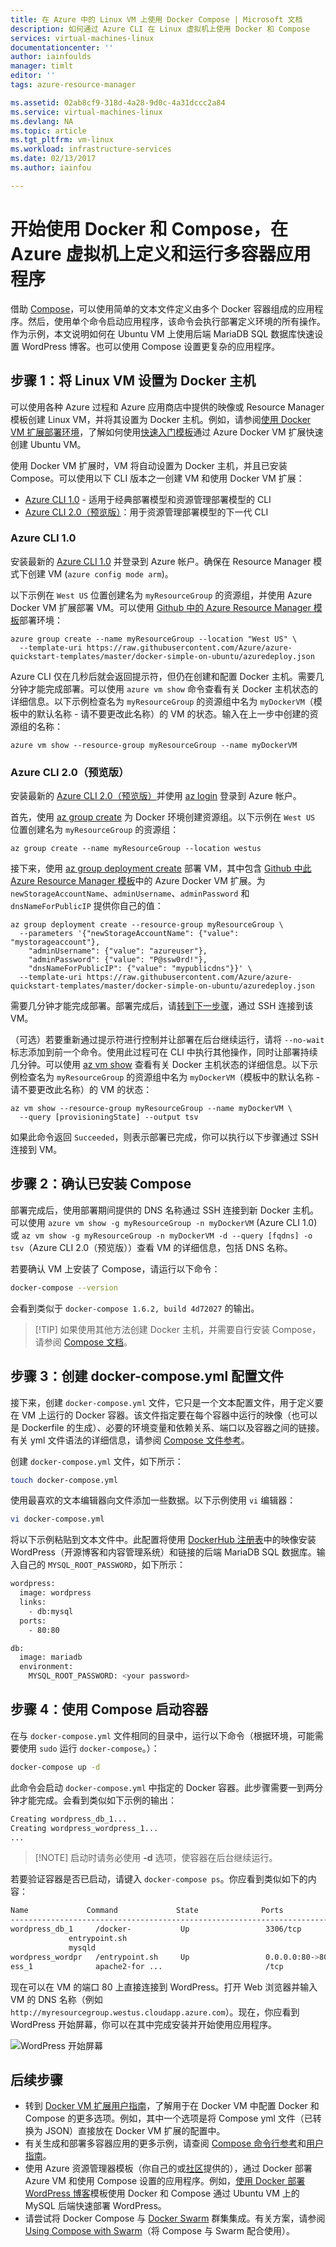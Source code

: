 ```yaml
---
title: 在 Azure 中的 Linux VM 上使用 Docker Compose | Microsoft 文档
description: 如何通过 Azure CLI 在 Linux 虚拟机上使用 Docker 和 Compose
services: virtual-machines-linux
documentationcenter: ''
author: iainfoulds
manager: timlt
editor: ''
tags: azure-resource-manager

ms.assetid: 02ab8cf9-318d-4a28-9d0c-4a31dccc2a84
ms.service: virtual-machines-linux
ms.devlang: NA
ms.topic: article
ms.tgt_pltfrm: vm-linux
ms.workload: infrastructure-services
ms.date: 02/13/2017
ms.author: iainfou

---
```

# 开始使用 Docker 和 Compose，在 Azure 虚拟机上定义和运行多容器应用程序
借助 [Compose](http://github.com/docker/compose)，可以使用简单的文本文件定义由多个 Docker 容器组成的应用程序。然后，使用单个命令启动应用程序，该命令会执行部署定义环境的所有操作。作为示例，本文说明如何在 Ubuntu VM 上使用后端 MariaDB SQL 数据库快速设置 WordPress 博客。也可以使用 Compose 设置更复杂的应用程序。

## 步骤 1：将 Linux VM 设置为 Docker 主机
可以使用各种 Azure 过程和 Azure 应用商店中提供的映像或 Resource Manager 模板创建 Linux VM，并将其设置为 Docker 主机。例如，请参阅[使用 Docker VM 扩展部署环境](virtual-machines-linux-dockerextension.md?toc=%2fazure%2fvirtual-machines%2flinux%2ftoc.json)，了解如何使用[快速入门模板](https://github.com/Azure/azure-quickstart-templates/tree/master/docker-simple-on-ubuntu)通过 Azure Docker VM 扩展快速创建 Ubuntu VM。

使用 Docker VM 扩展时，VM 将自动设置为 Docker 主机，并且已安装 Compose。可以使用以下 CLI 版本之一创建 VM 和使用 Docker VM 扩展：

- [Azure CLI 1.0](#azure-cli-10) - 适用于经典部署模型和资源管理部署模型的 CLI
- [Azure CLI 2.0（预览版）](#azure-cli-20-preview)：用于资源管理部署模型的下一代 CLI


### Azure CLI 1.0
安装最新的 [Azure CLI 1.0](../xplat-cli-install.md) 并登录到 Azure 帐户。确保在 Resource Manager 模式下创建 VM (`azure config mode arm`)。

以下示例在 `West US` 位置创建名为 `myResourceGroup` 的资源组，并使用 Azure Docker VM 扩展部署 VM。可以使用 [Github 中的 Azure Resource Manager 模板](https://github.com/Azure/azure-quickstart-templates/tree/master/docker-simple-on-ubuntu)部署环境：

```azurecli
azure group create --name myResourceGroup --location "West US" \
  --template-uri https://raw.githubusercontent.com/Azure/azure-quickstart-templates/master/docker-simple-on-ubuntu/azuredeploy.json
```

Azure CLI 仅在几秒后就会返回提示符，但仍在创建和配置 Docker 主机。需要几分钟才能完成部署。可以使用 `azure vm show` 命令查看有关 Docker 主机状态的详细信息。以下示例检查名为 `myResourceGroup` 的资源组中名为 `myDockerVM`（模板中的默认名称 - 请不要更改此名称）的 VM 的状态。输入在上一步中创建的资源组的名称：

```azurecli
azure vm show --resource-group myResourceGroup --name myDockerVM
```

### Azure CLI 2.0（预览版）
安装最新的 [Azure CLI 2.0（预览版）](/cli/azure/install-az-cli2)并使用 [az login](/cli/azure/#login) 登录到 Azure 帐户。

首先，使用 [az group create](/cli/azure/group#create) 为 Docker 环境创建资源组。以下示例在 `West US` 位置创建名为 `myResourceGroup` 的资源组：

```azurecli
az group create --name myResourceGroup --location westus
```

接下来，使用 [az group deployment create](/cli/azure/group/deployment#create) 部署 VM，其中包含 [Github 中此 Azure Resource Manager 模板](https://github.com/Azure/azure-quickstart-templates/tree/master/docker-simple-on-ubuntu)中的 Azure Docker VM 扩展。为 `newStorageAccountName`、`adminUsername`、`adminPassword` 和 `dnsNameForPublicIP` 提供你自己的值：

```azurecli
az group deployment create --resource-group myResourceGroup \
  --parameters '{"newStorageAccountName": {"value": "mystorageaccount"},
    "adminUsername": {"value": "azureuser"},
    "adminPassword": {"value": "P@ssw0rd!"},
    "dnsNameForPublicIP": {"value": "mypublicdns"}}' \
  --template-uri https://raw.githubusercontent.com/Azure/azure-quickstart-templates/master/docker-simple-on-ubuntu/azuredeploy.json
```

需要几分钟才能完成部署。部署完成后，请[转到下一步骤](#step-2-verify-that-compose-is-installed)，通过 SSH 连接到该 VM。

（可选）若要重新通过提示符进行控制并让部署在后台继续运行，请将 `--no-wait` 标志添加到前一个命令。使用此过程可在 CLI 中执行其他操作，同时让部署持续几分钟。可以使用 [az vm show](/cli/azure/vm#show) 查看有关 Docker 主机状态的详细信息。以下示例检查名为 `myResourceGroup` 的资源组中名为 `myDockerVM`（模板中的默认名称 - 请不要更改此名称）的 VM 的状态：

```azurecli
az vm show --resource-group myResourceGroup --name myDockerVM \
  --query [provisioningState] --output tsv
```

如果此命令返回 `Succeeded`，则表示部署已完成，你可以执行以下步骤通过 SSH 连接到 VM。

## 步骤 2：确认已安装 Compose
部署完成后，使用部署期间提供的 DNS 名称通过 SSH 连接到新 Docker 主机。可以使用 `azure vm show -g myResourceGroup -n myDockerVM` (Azure CLI 1.0) 或 `az vm show -g myResourceGroup -n myDockerVM -d --query [fqdns] -o tsv`（Azure CLI 2.0（预览版））查看 VM 的详细信息，包括 DNS 名称。

若要确认 VM 上安装了 Compose，请运行以下命令：

```bash
docker-compose --version
```

会看到类似于 `docker-compose 1.6.2, build 4d72027` 的输出。

> [!TIP] 如果使用其他方法创建 Docker 主机，并需要自行安装 Compose，请参阅 [Compose 文档](https://github.com/docker/compose/blob/882dc673ce84b0b29cd59b6815cb93f74a6c4134/docs/install.md)。


## 步骤 3：创建 docker-compose.yml 配置文件
接下来，创建 `docker-compose.yml` 文件，它只是一个文本配置文件，用于定义要在 VM 上运行的 Docker 容器。该文件指定要在每个容器中运行的映像（也可以是 Dockerfile 的生成）、必要的环境变量和依赖关系、端口以及容器之间的链接。有关 yml 文件语法的详细信息，请参阅 [Compose 文件参考](http://docs.docker.com/compose/yml/)。

创建 `docker-compose.yml` 文件，如下所示：

```bash
touch docker-compose.yml
```

使用最喜欢的文本编辑器向文件添加一些数据。以下示例使用 `vi` 编辑器：

```bash
vi docker-compose.yml
```

将以下示例粘贴到文本文件中。此配置将使用 [DockerHub 注册表](https://registry.hub.docker.com/_/wordpress/)中的映像安装 WordPress（开源博客和内容管理系统）和链接的后端 MariaDB SQL 数据库。输入自己的 `MYSQL_ROOT_PASSWORD`，如下所示：

```sh
wordpress:
  image: wordpress
  links:
    - db:mysql
  ports:
    - 80:80

db:
  image: mariadb
  environment:
    MYSQL_ROOT_PASSWORD: <your password>
```

## 步骤 4：使用 Compose 启动容器
在与 `docker-compose.yml` 文件相同的目录中，运行以下命令（根据环境，可能需要使用 `sudo` 运行 `docker-compose`。）：

```bash
docker-compose up -d
```

此命令会启动 `docker-compose.yml` 中指定的 Docker 容器。此步骤需要一到两分钟才能完成。会看到类似如下示例的输出：

```bash
Creating wordpress_db_1...
Creating wordpress_wordpress_1...
...
```

> [!NOTE] 启动时请务必使用 **-d** 选项，使容器在后台继续运行。


若要验证容器是否已启动，请键入 `docker-compose ps`。你应看到类似如下的内容：

```bash
Name             Command             State              Ports
-------------------------------------------------------------------------
wordpress_db_1     /docker-           Up                 3306/tcp
             entrypoint.sh
             mysqld
wordpress_wordpr   /entrypoint.sh     Up                 0.0.0.0:80->80
ess_1              apache2-for ...                       /tcp
```

现在可以在 VM 的端口 80 上直接连接到 WordPress。打开 Web 浏览器并输入 VM 的 DNS 名称（例如`http://myresourcegroup.westus.cloudapp.azure.com`）。现在，你应看到 WordPress 开始屏幕，你可以在其中完成安装并开始使用应用程序。

![WordPress 开始屏幕][wordpress_start]

## 后续步骤
* 转到 [Docker VM 扩展用户指南](https://github.com/Azure/azure-docker-extension/blob/master/README.md)，了解用于在 Docker VM 中配置 Docker 和 Compose 的更多选项。例如，其中一个选项是将 Compose yml 文件（已转换为 JSON）直接放在 Docker VM 扩展的配置中。
* 有关生成和部署多容器应用的更多示例，请查阅 [Compose 命令行参考](http://docs.docker.com/compose/reference/)和[用户指南](http://docs.docker.com/compose/)。
* 使用 Azure 资源管理器模板（你自己的或[社区](https://azure.microsoft.com/documentation/templates/)提供的），通过 Docker 部署 Azure VM 和使用 Compose 设置的应用程序。例如，[使用 Docker 部署 WordPress 博客](https://github.com/Azure/azure-quickstart-templates/tree/master/docker-wordpress-mysql)模板使用 Docker 和 Compose 通过 Ubuntu VM 上的 MySQL 后端快速部署 WordPress。
* 请尝试将 Docker Compose 与 [Docker Swarm](virtual-machines-linux-docker-swarm.md?toc=%2fazure%2fvirtual-machines%2flinux%2ftoc.json) 群集集成。有关方案，请参阅 [Using Compose with Swarm](https://docs.docker.com/compose/swarm/)（将 Compose 与 Swarm 配合使用）。

<!--Image references-->


[wordpress_start]: ./media/virtual-machines-linux-docker-compose-quickstart/WordPress.png

<!---HONumber=Mooncake_0320_2017-->